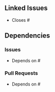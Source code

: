 ## Linked Issues
- Closes #

## Dependencies
### Issues
- Depends on #

### Pull Requests
- Depends on #
